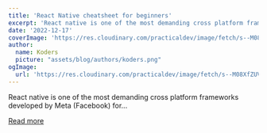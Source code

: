 ```yaml
---
title: 'React Native cheatsheet for beginners'
excerpt: 'React native is one of the most demanding cross platform frameworks developed by Meta (Facebook) for...'
date: '2022-12-17'
coverImage: 'https://res.cloudinary.com/practicaldev/image/fetch/s--M08XfZUV--/c_imagga_scale,f_auto,fl_progressive,h_420,q_auto,w_1000/https://dev-to-uploads.s3.amazonaws.com/uploads/articles/2n8c70hper97jri1l1y1.png'
author:
  name: Koders
  picture: "assets/blog/authors/koders.png"
ogImage:
  url: 'https://res.cloudinary.com/practicaldev/image/fetch/s--M08XfZUV--/c_imagga_scale,f_auto,fl_progressive,h_420,q_auto,w_1000/https://dev-to-uploads.s3.amazonaws.com/uploads/articles/2n8c70hper97jri1l1y1.png'
---
```


React native is one of the most demanding cross platform frameworks developed by Meta (Facebook) for...

[Read more](https://dev.to/codemaker2015/react-native-cheatsheet-for-beginners-28oa)
